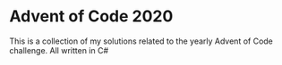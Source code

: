 # Advent of Code 2020

This is a collection of my solutions related to the yearly Advent of Code challenge.
All written in C#
